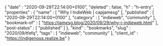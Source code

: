 {
  "date" : "2020-09-29T22:14:00+0100",
  "deleted" : false,
  "h" : "h-entry",
  "properties" : {
    "name" : [ "Why I IndieWeb | capjamesg" ],
    "published" : [ "2020-09-29T22:14:00+0100" ],
    "category" : [ "indieweb", "community" ],
    "bookmark-of" : [ "https://jamesg.blog/2020/09/29/why-i-indieweb.html" ],
    "post-status" : [ "published" ]
  },
  "kind" : "bookmarks",
  "slug" : "2020/09/tfefq",
  "tags" : [ "indieweb", "community" ],
  "client_id" : "https://indigenous.realize.be"
}
